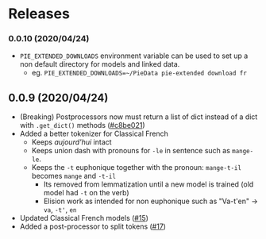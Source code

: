# Releases

### 0.0.10 (2020/04/24)

- `PIE_EXTENDED_DOWNLOADS` environment variable can be used to set up a non default directory for models and linked data.
    - eg. `PIE_EXTENDED_DOWNLOADS=~/PieData pie-extended download fr`

## 0.0.9 (2020/04/24)

- (Breaking) Postprocessors now must return a list of dict instead of a dict with `.get_dict()` methods ([#c8be021](https://github.com/hipster-philology/nlp-pie-taggers/commit/c8be021fc1d253da84f01445ed5a99af7fa2ad2b))
- Added a better tokenizer for Classical French
    - Keeps *aujourd'hui* intact
    - Keeps union dash with pronouns for `-le` in sentence such as `mange-le`.
    - Keeps the `-t` euphonique together with the pronoun: `mange-t-il` becomes `mange` and `-t-il`
        - Its removed from lemmatization until a new model is trained (old model had `-t` on the verb)
        - Elision work as intended for non euphonique such as "Va-t'en" -> `va`, `-t'`, `en`
- Updated Classical French models ([#15](https://github.com/hipster-philology/nlp-pie-taggers/pull/15))
- Added a post-processor to split tokens ([#17](https://github.com/hipster-philology/nlp-pie-taggers/pull/17))

